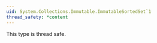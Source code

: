 ```yaml
---
uid: System.Collections.Immutable.ImmutableSortedSet`1
thread_safety: *content
---
```


This type is thread safe.


